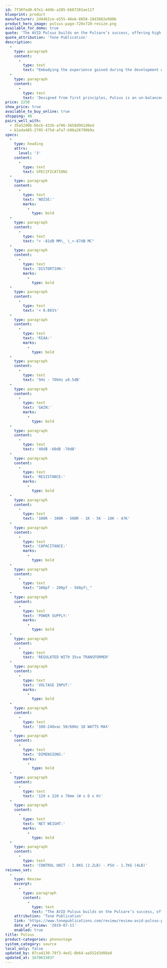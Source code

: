 ```yaml
---
id: 7f30fed0-07e1-4d4b-a205-b687201ae117
blueprint: product
manufacturer: 2d4462ce-e555-48e6-8858-18d3882e980b
product_hero_image: pulsus-page-720x720-resize.png
available_for_demo: true
quote: 'The AVID Pulsus builds on the Pulsare’s success, offering high performance at a more accessible price, and combining neutral tonal balance with excellent resolution and a high degree of dynamic contrast'
quote_attribution: 'Tone Publication'
description:
  -
    type: paragraph
    content:
      -
        type: text
        text: "Embodying the experience gained during the development of our flagship designs, technological advancements have been trickled down to our exceptional but more approachable phono stages.\_"
  -
    type: paragraph
    content:
      -
        type: text
        text: 'Designed from first principles, Pulsus is an un-balanced design with outstandingly low distortion and noise across the audio spectrum, retaining and exposing every intricate detail.'
price: 2250
show_price: true
available_to_buy_online: true
shipping: 40
pairs_well_with:
  - 35a5290b-bbcb-432b-a706-3658d961d0ed
  - b1ada485-2705-475d-afa7-b98a26790b9a
specs:
  -
    type: heading
    attrs:
      level: '3'
    content:
      -
        type: text
        text: SPECIFICATIONS
  -
    type: paragraph
    content:
      -
        type: text
        text: 'NOISE:'
        marks:
          -
            type: bold
  -
    type: paragraph
    content:
      -
        type: text
        text: "< -81dB MM\_ \_<-67dB MC"
  -
    type: paragraph
    content:
      -
        type: text
        text: 'DISTORTION:'
        marks:
          -
            type: bold
  -
    type: paragraph
    content:
      -
        type: text
        text: '< 0.001%'
  -
    type: paragraph
    content:
      -
        type: text
        text: 'RIAA:'
        marks:
          -
            type: bold
  -
    type: paragraph
    content:
      -
        type: text
        text: '5Hz - 70kHz ±0.5dB'
  -
    type: paragraph
    content:
      -
        type: text
        text: 'GAIN:'
        marks:
          -
            type: bold
  -
    type: paragraph
    content:
      -
        type: text
        text: '40dB -60dB -70dB'
  -
    type: paragraph
    content:
      -
        type: text
        text: 'RESISTANCE:'
        marks:
          -
            type: bold
  -
    type: paragraph
    content:
      -
        type: text
        text: '100R - 300R - 500R - 1K - 5K - 10K - 47K'
  -
    type: paragraph
    content:
      -
        type: text
        text: 'CAPACITANCE:'
        marks:
          -
            type: bold
  -
    type: paragraph
    content:
      -
        type: text
        text: "100pf - 200pf - 500pf\_"
  -
    type: paragraph
    content:
      -
        type: text
        text: 'POWER SUPPLY:'
        marks:
          -
            type: bold
  -
    type: paragraph
    content:
      -
        type: text
        text: 'REGULATED WITH 35va TRANSFORMER'
  -
    type: paragraph
    content:
      -
        type: text
        text: 'VOLTAGE INPUT:'
        marks:
          -
            type: bold
  -
    type: paragraph
    content:
      -
        type: text
        text: '100-240vac 50/60Hz 10 WATTS MAX'
  -
    type: paragraph
    content:
      -
        type: text
        text: 'DIMENSIONS:'
        marks:
          -
            type: bold
  -
    type: paragraph
    content:
      -
        type: text
        text: '120 x 220 x 70mm (W x D x H)'
  -
    type: paragraph
    content:
      -
        type: text
        text: 'NET WEIGHT:'
        marks:
          -
            type: bold
  -
    type: paragraph
    content:
      -
        type: text
        text: 'CONTROL UNIT - 1.0KG (2.2LB) - PSU - 1.7KG (4LB)'
reivews_set:
  -
    type: Review
    excerpt:
      -
        type: paragraph
        content:
          -
            type: text
            text: "The AVID Pulsus builds on the Pulsare’s success, offering high performance at a more accessible price, and combining neutral tonal balance with excellent resolution and a high degree of dynamic contrast without going so far as to become harsh. Moreover, its low noise floor and ease of adjustability put it at the top of its respective price class.\_\_"
    attribution: 'Tone Publication'
    link: 'https://www.tonepublications.com/review/review-avid-pulsus-phonostage/'
    date_of_review: '2019-07-11'
    enabled: true
title: Pulsus
product-categories: phonostage
system_category: source
local_only: false
updated_by: 87ca4130-78f3-4ed1-8b64-aa552d3d08a8
updated_at: 1670615037
---
```

